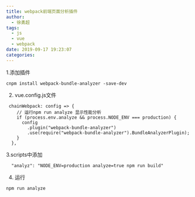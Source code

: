 ```yaml
---
title: webpack前端页面分析插件
author:
  - 徐勇超
tags:
  - js
  - vue
  - webpack
date: 2019-09-17 19:23:07
categories:
---
```


1.添加插件
```
cnpm install webpack-bundle-analyzer -save-dev
```

2. vue.config.js文件
```
 chainWebpack: config => {
    // 运行npm run analyze 显示性能分析
    if (process.env.analyze && process.NODE_ENV === production) {
      config
        .plugin("webpack-bundle-analyzer")
        .use(require("webpack-bundle-analyzer").BundleAnalyzerPlugin);
    }
  },
```

3.scripts中添加
```
  "analyz": "NODE_ENV=production analyze=true npm run build"
```

4. 运行
```
npm run analyze
```